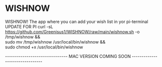 # WISHNOW
 WISHNOW! The app where you can add your wish list in yor pi-terminal
UPDATE FOR PI
 curl -sL https://github.com/Greenisus1/WISHNOW/raw/main/wishnow.sh -o /tmp/wishnow && \
sudo mv /tmp/wishnow /usr/local/bin/wishnow && \
sudo chmod +x /usr/local/bin/wishnow


--------------------------------  MAC VERSION COMING SOON  --------------------------------
